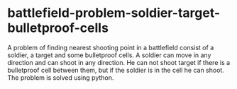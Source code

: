# battlefield-problem-soldier-target-bulletproof-cells
A problem of finding nearest shooting point in a battlefield consist of a soldier, a target and some bulletproof cells. A soldier can move in any direction and can shoot in any direction. He can not shoot target if there is a bulletproof cell between them, but if the soldier is in the cell he can shoot. The problem is solved using python.

